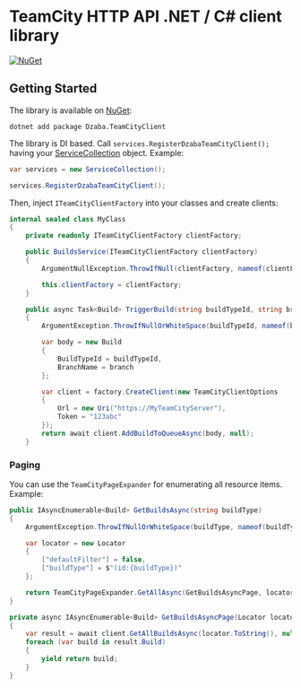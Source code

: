 # TeamCity HTTP API .NET / C# client library

[![NuGet](https://img.shields.io/nuget/v/Dzaba.TeamCityClient.svg)](https://www.nuget.org/packages/Dzaba.TeamCityClient)

## Getting Started

The library is available on [NuGet](https://www.nuget.org/packages/Dzaba.TeamCityClient/):
```
dotnet add package Dzaba.TeamCityClient
```

The library is DI based. Call `services.RegisterDzabaTeamCityClient();` having your [ServiceCollection](https://learn.microsoft.com/pl-pl/dotnet/api/microsoft.extensions.dependencyinjection.servicecollection) object.
Example:
```csharp
var services = new ServiceCollection();

services.RegisterDzabaTeamCityClient();
```

Then, inject `ITeamCityClientFactory` into your classes and create clients:
```csharp
internal sealed class MyClass
{
    private readonly ITeamCityClientFactory clientFactory;

    public BuildsService(ITeamCityClientFactory clientFactory)
    {
        ArgumentNullException.ThrowIfNull(clientFactory, nameof(clientFactory));

        this.clientFactory = clientFactory;
    }

    public async Task<Build> TriggerBuild(string buildTypeId, string branch)
    {
        ArgumentException.ThrowIfNullOrWhiteSpace(buildTypeId, nameof(buildTypeId));

        var body = new Build
        {
            BuildTypeId = buildTypeId,
            BranchName = branch
        };

        var client = factory.CreateClient(new TeamCityClientOptions
		{
			Url = new Uri("https://MyTeamCityServer"),
			Token = "123abc"
		});
        return await client.AddBuildToQueueAsync(body, null);
    }
```

### Paging

You can use the `TeamCityPageExpander` for enumerating all resource items. Example:
```csharp
public IAsyncEnumerable<Build> GetBuildsAsync(string buildType)
{
    ArgumentException.ThrowIfNullOrWhiteSpace(buildType, nameof(buildType));

    var locator = new Locator
    {
        ["defaultFilter"] = false,
        ["buildType"] = $"(id:{buildType})"
    };

    return TeamCityPageExpander.GetAllAsync(GetBuildsAsyncPage, locator, 50);
}

private async IAsyncEnumerable<Build> GetBuildsAsyncPage(Locator locator)
{
    var result = await client.GetAllBuildsAsync(locator.ToString(), null);
    foreach (var build in result.Build)
    {
        yield return build;
    }
}
```
